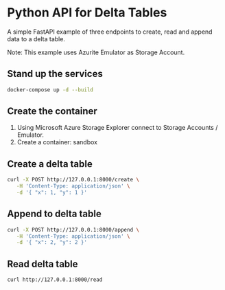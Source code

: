 # Python API for Delta Tables

A simple FastAPI example of three endpoints to create, read and append data to a delta table.

Note: This example uses Azurite Emulator as Storage Account.

## Stand up the services

```bash
docker-compose up -d --build
```

## Create the container

1. Using Microsoft Azure Storage Explorer connect to Storage Accounts / Emulator.
1. Create a container: sandbox 

## Create a delta table

```bash
curl -X POST http://127.0.0.1:8000/create \
   -H 'Content-Type: application/json' \
   -d '{ "x": 1, "y": 1 }'
```

## Append to delta table

```bash
curl -X POST http://127.0.0.1:8000/append \
   -H 'Content-Type: application/json' \
   -d '{ "x": 2, "y": 2 }'
```

## Read delta table

```bash
curl http://127.0.0.1:8000/read
```

